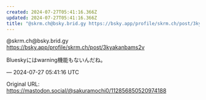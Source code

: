 ```yaml
---
created: 2024-07-27T05:41:16.366Z
updated: 2024-07-27T05:41:16.366Z
title: "@skrm.ch@bsky.brid.gy https://bsky.app/profile/skrm.ch/post/3kyakanbams2vBluesky[...]"
---
```


<p>@skrm.ch@bsky.brid.gy <a href="https://bsky.app/profile/skrm.ch/post/3kyakanbams2v" target="_blank" rel="nofollow noopener noreferrer" translate="no"><span class="invisible">https://</span><span class="ellipsis">bsky.app/profile/skrm.ch/post/</span><span class="invisible">3kyakanbams2v</span></a></p><p>Blueskyにはwarning機能もないんだね。</p>

&mdash; 2024-07-27 05:41:16 UTC

Original URL: https://mastodon.social/@sakuramochi0/112856850520974188
